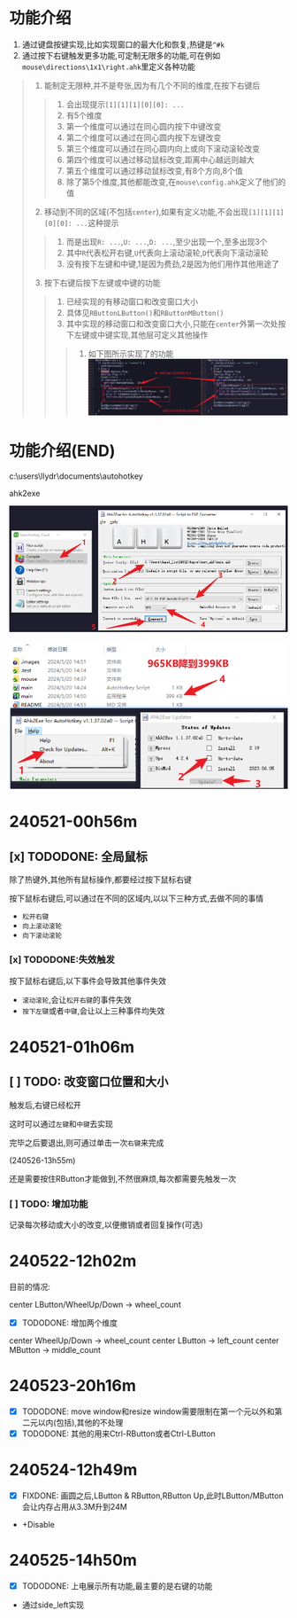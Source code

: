 # 功能介绍

<!-- 240526-14h32m -->

1. 通过键盘按键实现,比如<Ctrl-Win-k>实现窗口的最大化和恢复,热键是`^#k`
2. 通过按下右键触发更多功能,可定制无限多的功能,可在例如`mouse\directions\1x1\right.ahk`里定义各种功能
> 1. 能制定无限种,并不是夸张,因为有几个不同的维度,在按下右键后
> > 1. 会出现提示`[1][1][1][0][0]: ...`
> > 2. 有5个维度
> > 3. 第一个维度可以通过在同心圆内按下中键改变
> > 4. 第二个维度可以通过在同心圆内按下左键改变
> > 5. 第三个维度可以通过在同心圆内向上或向下滚动滚轮改变
> > 6. 第四个维度可以通过移动鼠标改变,距离中心越远则越大
> > 7. 第五个维度可以通过移动鼠标改变,有8个方向,8个值
> > 8. 除了第5个维度,其他都能改变,在`mouse\config.ahk`定义了他们的值
> 2. 移动到不同的区域(不包括`center`),如果有定义功能,不会出现`[1][1][1][0][0]: ...`这种提示
> > 1. 而是出现`R: ...`,`U: ...`,`D: ...`,至少出现一个,至多出现3个
> > 2. 其中`R`代表松开右键,`U`代表向上滚动滚轮,`D`代表向下滚动滚轮
> > 3. 没有按下左键和中键,1是因为费劲,2是因为他们用作其他用途了
> 3. 按下右键后按下左键或中键的功能
> > 1. 已经实现的有移动窗口和改变窗口大小
> > 2. 具体见`RButtonLButton()`和`RButtonMButton()`
> > 3. 其中实现的移动窗口和改变窗口大小,只能在`center`外第一次处按下左键或中键实现,其他层可定义其他操作
> > > 1. 如下图所示实现了的功能
![20240526-143157](.images/f16e5dff.png)

# 功能介绍(END)

c:\users\llydr\documents\autohotkey

ahk2exe

![20240520-145154](.images/77cc8e92.png)

![20240520-145559](.images/1da1ac60.png)

# 240521-00h56m

## [x] TODODONE: 全局鼠标

除了热键外,其他所有鼠标操作,都要经过按下鼠标右键

按下鼠标右键后,可以通过在不同的区域内,以以下三种方式,去做不同的事情

- `松开右键`
- `向上滚动滚轮`
- `向下滚动滚轮`

### [x] TODODONE:失效触发

按下鼠标右键后,以下事件会导致其他事件失效

- `滚动滚轮`,会让`松开右键`的事件失效
- `按下左键`或者`中键`,会让以上三种事件均失效

# 240521-01h06m

## [ ] TODO: 改变窗口位置和大小

触发后,右键已经松开

这时可以通过`左键`和`中键`去实现

完毕之后要退出,则可通过单击一次`右键`来完成

(240526-13h55m)

还是需要按住RButton才能做到,不然很麻烦,每次都需要先触发一次

### [ ] TODO: 增加功能

记录每次移动或大小的改变,以便撤销或者回复操作(可选)

# 240522-12h02m

目前的情况:

center LButton/WheelUp/Down -> wheel_count

- [x] TODODONE: 增加两个维度

center WheelUp/Down -> wheel_count
center LButton -> left_count
center MButton -> middle_count

# 240523-20h16m

- [x] TODODONE: move window和resize window需要限制在第一个元以外和第二元以内(包括),其他的不处理
- [x] TODODONE: 其他的用来Ctrl-RButton或者Ctrl-LButton

# 240524-12h49m

- [x] FIXDONE: 画圆之后,LButton & RButton,RButton Up,此时LButton/MButton会让内存占用从3.3M升到24M
- +Disable

# 240525-14h50m

- [x] TODODONE: 上电展示所有功能,最主要的是右键的功能
- 通过side_left实现
